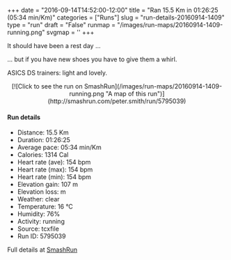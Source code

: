 +++
date = "2016-09-14T14:52:00-12:00"
title = "Ran 15.5 Km in 01:26:25 (05:34 min/Km)"
categories = ["Runs"]
slug = "run-details-20160914-1409"
type = "run"
draft = "False"
runmap = "/images/run-maps/20160914-1409-running.png"
svgmap = '<polyline points="99 6, 100 4, 96 5, 93 6, 91 9, 90 14, 84 30, 82 36, 77 52, 76 55, 68 81, 63 95, 57 94, 38 84, 26 77, 23 73, 18 75, 16 76, 14 75, 5 70, 0 65, 3 62, 16 49, 20 46, 36 31, 36 22, 37 20, 50 19, 67 20, 73 20, 77 18, 84 13">'
+++

It should have been a rest day ...

... but if you have new shoes you have to give them a whirl. 

ASICS DS trainers: light and lovely. 

<!--more-->

<center>
[![Click to see the run on SmashRun](/images/run-maps/20160914-1409-running.png "A map of this run")](http://smashrun.com/peter.smith/run/5795039)
</center>

#### Run details

* Distance: 15.5 Km
* Duration: 01:26:25
* Average pace: 05:34 min/Km
* Calories: 1314 Cal
* Heart rate (ave): 154 bpm
* Heart rate (max): 154 bpm
* Heart rate (min): 154 bpm
* Elevation gain: 107 m
* Elevation loss:  m
* Weather: clear
* Temperature: 16 &deg;C
* Humidity: 76%
* Activity: running
* Source: tcxfile
* Run ID: 5795039

Full details at [SmashRun](http://smashrun.com/peter.smith/run/5795039)